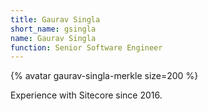 ```yaml
---
title: Gaurav Singla
short_name: gsingla
name: Gaurav Singla
function: Senior Software Engineer
---
```


{% avatar gaurav-singla-merkle size=200 %}

Experience with Sitecore since 2016.
